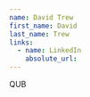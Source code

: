 ```yaml
---
name: David Trew
first_name: David
last_name: Trew
links:
  - name: LinkedIn
    absolute_url: 
---
```

QUB
